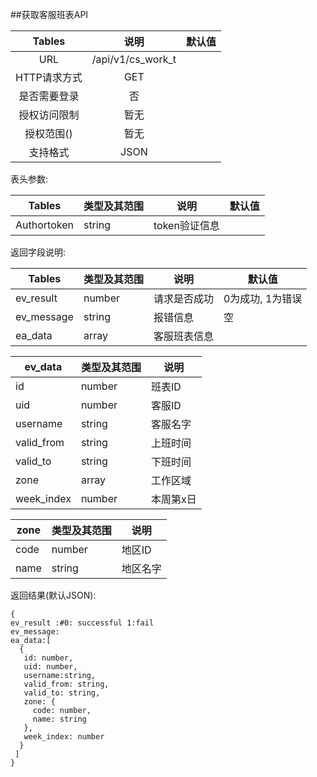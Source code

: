 ##获取客服班表API


|  Tables  |        说明         | 默认值  |
| :------: | :---------------: | :--: |
|   URL    | /api/v1/cs_work_t |      |
| HTTP请求方式 |        GET        |      |
|  是否需要登录  |         否         |      |
|  授权访问限制  |        暂无         |      |
|  授权范围()  |        暂无         |      |
|   支持格式   |       JSON        |      |


表头参数:

| Tables      | 类型及其范围 | 说明        | 默认值  |
| ----------- | ------ | --------- | ---- |
| Authortoken | string | token验证信息 |      |



返回字段说明:

| Tables     | 类型及其范围 | 说明     | 默认值        |
| ---------- | ------ | ------ | ---------- |
| ev_result  | number | 请求是否成功 | 0为成功, 1为错误 |
| ev_message | string | 报错信息   | 空          |
| ea_data    | array  | 客服班表信息 |            |


| ev_data    | 类型及其范围 | 说明    |
| ---------- | ------ | ----- |
| id         | number | 班表ID  |
| uid        | number | 客服ID  |
| username   | string | 客服名字  |
| valid_from | string | 上班时间  |
| valid_to   | string | 下班时间  |
| zone       | array  | 工作区域  |
| week_index | number | 本周第x日 |

| zone | 类型及其范围 | 说明   |
| ---- | ------ | ---- |
| code | number | 地区ID |
| name | string | 地区名字 |


返回结果(默认JSON):
```
{
ev_result :#0: successful 1:fail
ev_message:
ea_data:[
  {
   id: number,
   uid: number,
   username:string,
   valid_from: string,
   valid_to: string,
   zone: {
     code: number,
     name: string
   },
   week_index: number
  }
 ]
}
```